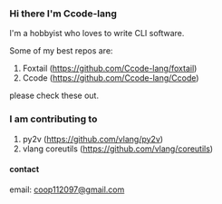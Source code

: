 ### Hi there I'm Ccode-lang
I'm a hobbyist who loves to write CLI software.  

Some of my best repos are:  
1. Foxtail (https://github.com/Ccode-lang/foxtail)
2. Ccode (https://github.com/Ccode-lang/Ccode)


please check these out.

### I am contributing to
1. py2v (https://github.com/vlang/py2v)
2. vlang coreutils (https://github.com/vlang/coreutils)

#### contact
email: coop112097@gmail.com
